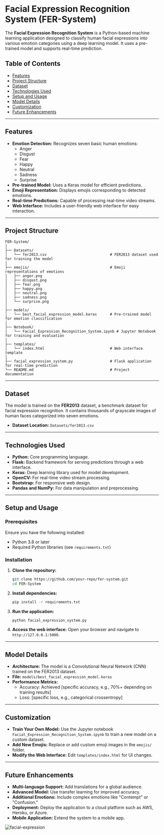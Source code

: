 # Facial Expression Recognition System (FER-System)

The **Facial Expression Recognition System** is a Python-based machine learning application designed to classify human facial expressions into various emotion categories using a deep learning model. It uses a pre-trained model and supports real-time prediction.

## Table of Contents

- [Features](#features)
- [Project Structure](#project-structure)
- [Dataset](#dataset)
- [Technologies Used](#technologies-used)
- [Setup and Usage](#setup-and-usage)
- [Model Details](#model-details)
- [Customization](#customization)
- [Future Enhancements](#future-enhancements)

---

## Features

- **Emotion Detection:** Recognizes seven basic human emotions:
  - Anger
  - Disgust
  - Fear
  - Happy
  - Neutral
  - Sadness
  - Surprise
- **Pre-trained Model:** Uses a Keras model for efficient predictions.
- **Emoji Representation:** Displays emojis corresponding to detected emotions.
- **Real-time Predictions:** Capable of processing real-time video streams.
- **Web Interface:** Includes a user-friendly web interface for easy interaction.

---

## Project Structure

```
FER-System/
│
├── Datasets/
│   └── fer2013.csv                             # FER2013 dataset used for training the model
│
├── emojis/                                     # Emoji representations of emotions
│   ├── anger.png
│   ├── disgust.png
│   ├── fear.png
│   ├── happy.png
│   ├── neutral.png
│   ├── sadness.png
│   └── surprise.png
│
├── models/
│   └── best_facial_expression_model.keras      # Pre-trained model for emotion classification
│
├── Notebook/
│   └── Facial_Expression_Recognition_System.ipynb # Jupyter Notebook for training and evaluation
│
├── templates/
│   └── index.html                              # Web interface template
│
├── facial_expression_system.py                 # Flask application for real-time prediction
└── README.md                                   # Project documentation
```

---

## Dataset

The model is trained on the **FER2013** dataset, a benchmark dataset for facial expression recognition. It contains thousands of grayscale images of human faces categorized into seven emotions.

- **Dataset Location:** `Datasets/fer2013.csv`

---

## Technologies Used

- **Python:** Core programming language.
- **Flask:** Backend framework for serving predictions through a web interface.
- **Keras:** Deep learning library used for model development.
- **OpenCV:** For real-time video stream processing.
- **Bootstrap:** For responsive web design.
- **Pandas and NumPy:** For data manipulation and preprocessing.

---

## Setup and Usage

### Prerequisites

Ensure you have the following installed:
- Python 3.8 or later
- Required Python libraries (see `requirements.txt`)

### Installation

1. **Clone the repository:**
   ```bash
   git clone https://github.com/your-repo/fer-system.git
   cd FER-System
   ```

2. **Install dependencies:**
   ```bash
   pip install -r requirements.txt
   ```

3. **Run the application:**
   ```bash
   python facial_expression_system.py
   ```

4. **Access the web interface:**
   Open your browser and navigate to `http://127.0.0.1:5000`.

---

## Model Details

- **Architecture:** The model is a Convolutional Neural Network (CNN) trained on the FER2013 dataset.
- **File:** `models/best_facial_expression_model.keras`
- **Performance Metrics:**
  - Accuracy: Achieved [specific accuracy, e.g., 70%+ depending on training results]
  - Loss: [specific loss, e.g., categorical crossentropy]

---

## Customization

- **Train Your Own Model:**
  Use the Jupyter notebook `Facial_Expression_Recognition_System.ipynb` to train a new model on a custom dataset.
- **Add New Emojis:**
  Replace or add custom emoji images in the `emojis/` folder.
- **Modify the Web Interface:**
  Edit `templates/index.html` for UI changes.

---

## Future Enhancements

- **Multi-language Support:** Add translations for a global audience.
- **Advanced Model:** Use transfer learning for improved accuracy.
- **Additional Emotions:** Include complex emotions like "Contempt" or "Confusion."
- **Deployment:** Deploy the application to a cloud platform such as AWS, Heroku, or Azure.
- **Mobile Application:** Extend the system to a mobile app.

![facial-expression](https://github.com/user-attachments/assets/49c4fa60-aba7-4265-b6e5-204733c04002)
